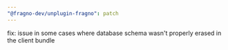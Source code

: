 ```yaml
---
"@fragno-dev/unplugin-fragno": patch
---
```


fix: issue in some cases where database schema wasn't properly erased in the client bundle
